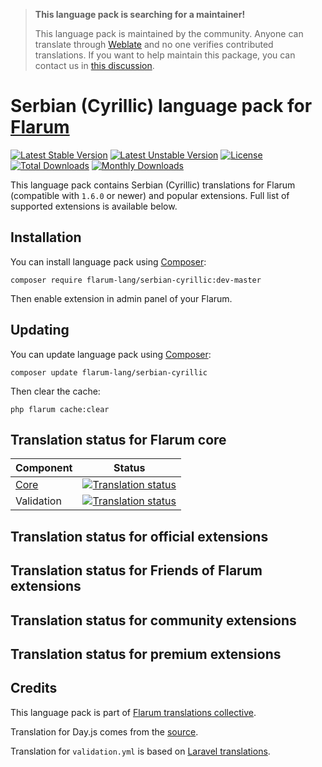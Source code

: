 > **This language pack is searching for a maintainer!**
>
> This language pack is maintained by the community. Anyone can translate through [Weblate](https://weblate.rob006.net/languages/sr_Cyrl/flarum/) and no one verifies contributed translations. If you want to help maintain this package, you can contact us in [this discussion](https://discuss.flarum.org/d/27519-the-flarum-language-project).


# Serbian (Cyrillic) language pack for [Flarum](https://flarum.org/)

[![Latest Stable Version](https://img.shields.io/packagist/v/flarum-lang/serbian-cyrillic?color=success&label=stable)](https://packagist.org/packages/flarum-lang/serbian-cyrillic) 
[![Latest Unstable Version](https://img.shields.io/packagist/v/flarum-lang/serbian-cyrillic?include_prereleases&label=unstable)](https://packagist.org/packages/flarum-lang/serbian-cyrillic) 
[![License](https://img.shields.io/packagist/l/flarum-lang/serbian-cyrillic)](https://packagist.org/packages/flarum-lang/serbian-cyrillic) 
[![Total Downloads](https://img.shields.io/packagist/dt/flarum-lang/serbian-cyrillic)](https://packagist.org/packages/flarum-lang/serbian-cyrillic/stats) 
[![Monthly Downloads](https://img.shields.io/packagist/dm/flarum-lang/serbian-cyrillic)](https://packagist.org/packages/flarum-lang/serbian-cyrillic/stats) 

This language pack contains Serbian (Cyrillic) translations for Flarum (compatible with `1.6.0` or newer) and popular extensions. Full list of supported extensions is available below.


## Installation

You can install language pack using [Composer](https://getcomposer.org/):

```console
composer require flarum-lang/serbian-cyrillic:dev-master
```

Then enable extension in admin panel of your Flarum.


## Updating

You can update language pack using [Composer](https://getcomposer.org/):

```console
composer update flarum-lang/serbian-cyrillic
```

Then clear the cache:

```console
php flarum cache:clear
```


## Translation status for Flarum core

| Component | Status |
| --- | --- |
| [Core](https://github.com/flarum/flarum-core) | [![Translation status](https://weblate.rob006.net/widgets/flarum/sr_Cyrl/core/svg-badge.svg)](https://weblate.rob006.net/projects/flarum/core/sr_Cyrl/) |
| Validation | [![Translation status](https://weblate.rob006.net/widgets/flarum/sr_Cyrl/validation/svg-badge.svg)](https://weblate.rob006.net/projects/flarum/validation/sr_Cyrl/) |


## Translation status for official extensions

<!-- flarum-extensions-list-start -->
<!-- flarum-extensions-list-stop -->


## Translation status for Friends of Flarum extensions

<!-- fof-extensions-list-start -->
<!-- fof-extensions-list-stop -->


## Translation status for community extensions

<!-- various-extensions-list-start -->
<!-- various-extensions-list-stop -->


## Translation status for premium extensions

<!-- premium-extensions-list-start -->
<!-- premium-extensions-list-stop -->


## Credits

This language pack is part of [Flarum translations collective](https://github.com/rob006-software/flarum-translations).

Translation for Day.js comes from the [source](https://github.com/iamkun/dayjs/blob/v1.10.4/src/locale/sr_Cyrl.js).

Translation for `validation.yml` is based on [Laravel translations](https://github.com/Laravel-Lang/lang/blob/8.1.3/src/sr_Cyrl/validation.php).
